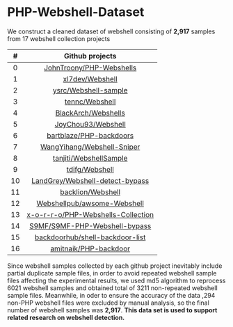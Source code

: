 # PHP-Webshell-Dataset
We construct a cleaned dataset of webshell consisting of **2,917** samples from 17 webshell collection projects

|  #   |                       Github projects                        |
| :--: | :----------------------------------------------------------: |
|  0   | [JohnTroony/PHP-Webshells](https://github.com/JohnTroony/php-webshells) |
|  1   |    [xl7dev/Webshell](https://github.com/xl7dev/Webshell)     |
|  2   | [ysrc/Webshell-sample](https://github.com/ysrc/Webshell-sample) |
|  3   |     [tennc/Webshell](https://github.com/tennc/Webshell)      |
|  4   | [BlackArch/Webshells](https://github.com/BlackArch/Webshells) |
|  5   | [JoyChou93/Webshell](https://github.com/JoyChou93/Webshell)  |
|  6   | [bartblaze/PHP-backdoors](https://github.com/bartblaze/PHP-backdoors) |
|  7   | [WangYihang/Webshell-Sniper](https://github.com/WangYihang/Webshell-Sniper) |
|  8   | [tanjiti/WebshellSample](https://github.com/tanjiti/WebshellSample) |
|  9   |     [tdifg/Webshell](https://github.com/tdifg/Webshell)      |
|  10  | [LandGrey/Webshell-detect-bypass](https://github.com/LandGrey/Webshell-detect-bypass) |
|  11  |  [backlion/Webshell](https://github.com/backlion/Webshell)   |
|  12  | [Webshellpub/awsome-Webshell](https://github.com/Webshellpub/awsome-Webshell) |
|  13  | [x-o-r-r-o/PHP-Webshells-Collection](https://github.com/x-o-r-r-o/PHP-Webshells-Collection) |
|  14  | [S9MF/S9MF-PHP-Webshell-bypass](https://github.com/S9MF/S9MF-PHP-Webshell-bypass) |
|  15  | [backdoorhub/shell-backdoor-list](https://github.com/backdoorhub/shell-backdoor-list) |
|  16  | [amitnaik/PHP-backdoor](https://github.com/amitnaik/PHP-backdoor) |

Since webshell samples collected by each github project inevitably include partial duplicate sample files, in order to avoid repeated webshell sample files affecting the experimental results, we used md5 algorithm to reprocess 6021 webshell samples and obtained total of 3211 non-repeated webshell sample files. Meanwhile, in oder to ensure the accuracy of the data ,294 non-PHP webshell files were excluded by manual analysis, so the final number of webshell samples was **2,917**.
**This data set is used to support related research on webshell detection.**

